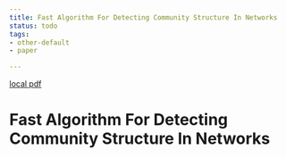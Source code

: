 ```yaml
---
title: Fast Algorithm For Detecting Community Structure In Networks
status: todo
tags:
- other-default
- paper

---
```


[local pdf](../../../pdfs/Fast-algorithm-for-detecting-community-structure-in-networks.pdf)

# Fast Algorithm For Detecting Community Structure In Networks
